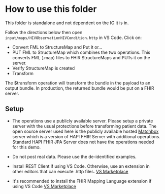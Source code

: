 # How to use this folder

This folder is standalone and not dependent on the IG it is in.

Follow the directions below then open `input/maps/HIVObservationHIVCondition.http` in VS Code. Click on:
* Convert FML to StructureMap and Put it or...
* PUT FML to StructureMap which combines the two operations. This converts FML (.map) files to FHIR StructureMaps and PUTs it on the server.
* Verify StructureMap is created
* Transform

The $transform operation will transform the bundle in the payload to an output bundle. In production, the returned bundle would be put on a FHIR server.

## Setup

* The operations use a publicly available server. Please setup a private server with the usual protections before transforming patient data. The open source server used here is the publicly available hosted [Matchbox](https://github.com/ahdis/matchbox) server which is a version of HAPI FHIR Server with additional operations. Standard HAPI FHIR JPA Server does not have the operations needed for this demo.

* Do not post real data. Please use the de-identified examples.

* Install REST Client if using VS Code. Otherwise, use an extension in other editors that can execute .http files.
[VS Marketplace](https://marketplace.visualstudio.com/items?itemName=humao.rest-client)

* It's recommended to install the FHIR Mapping Language extension if using VS Code [VS Marketplace](https://marketplace.visualstudio.com/items?itemName=HealexSystems.fhir-mapping-language-support)

